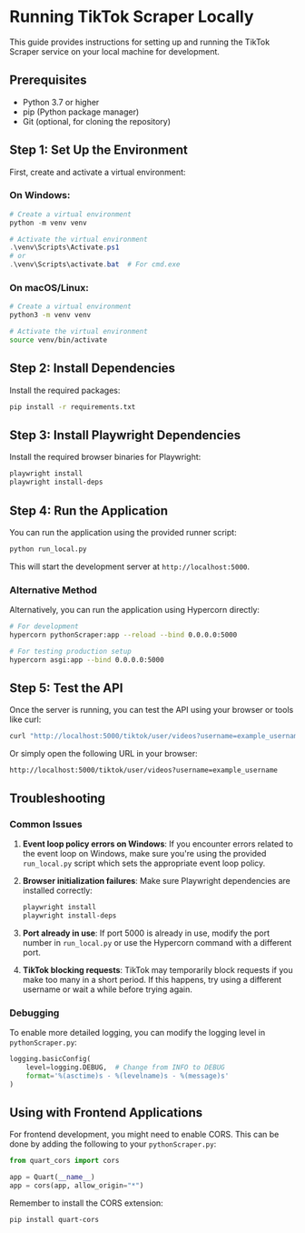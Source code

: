 # Running TikTok Scraper Locally

This guide provides instructions for setting up and running the TikTok Scraper service on your local machine for development.

## Prerequisites

- Python 3.7 or higher
- pip (Python package manager)
- Git (optional, for cloning the repository)

## Step 1: Set Up the Environment

First, create and activate a virtual environment:

### On Windows:

```powershell
# Create a virtual environment
python -m venv venv

# Activate the virtual environment
.\venv\Scripts\Activate.ps1
# or
.\venv\Scripts\activate.bat  # For cmd.exe
```

### On macOS/Linux:

```bash
# Create a virtual environment
python3 -m venv venv

# Activate the virtual environment
source venv/bin/activate
```

## Step 2: Install Dependencies

Install the required packages:

```bash
pip install -r requirements.txt
```

## Step 3: Install Playwright Dependencies

Install the required browser binaries for Playwright:

```bash
playwright install
playwright install-deps
```

## Step 4: Run the Application

You can run the application using the provided runner script:

```bash
python run_local.py
```

This will start the development server at `http://localhost:5000`.

### Alternative Method

Alternatively, you can run the application using Hypercorn directly:

```bash
# For development
hypercorn pythonScraper:app --reload --bind 0.0.0.0:5000

# For testing production setup
hypercorn asgi:app --bind 0.0.0.0:5000
```

## Step 5: Test the API

Once the server is running, you can test the API using your browser or tools like curl:

```bash
curl "http://localhost:5000/tiktok/user/videos?username=example_username"
```

Or simply open the following URL in your browser:

```
http://localhost:5000/tiktok/user/videos?username=example_username
```

## Troubleshooting

### Common Issues

1. **Event loop policy errors on Windows**:
   If you encounter errors related to the event loop on Windows, make sure you're using the provided `run_local.py` script which sets the appropriate event loop policy.

2. **Browser initialization failures**:
   Make sure Playwright dependencies are installed correctly:
   ```bash
   playwright install
   playwright install-deps
   ```

3. **Port already in use**:
   If port 5000 is already in use, modify the port number in `run_local.py` or use the Hypercorn command with a different port.

4. **TikTok blocking requests**:
   TikTok may temporarily block requests if you make too many in a short period. If this happens, try using a different username or wait a while before trying again.

### Debugging

To enable more detailed logging, you can modify the logging level in `pythonScraper.py`:

```python
logging.basicConfig(
    level=logging.DEBUG,  # Change from INFO to DEBUG
    format='%(asctime)s - %(levelname)s - %(message)s'
)
```

## Using with Frontend Applications

For frontend development, you might need to enable CORS. This can be done by adding the following to your `pythonScraper.py`:

```python
from quart_cors import cors

app = Quart(__name__)
app = cors(app, allow_origin="*")
```

Remember to install the CORS extension:

```bash
pip install quart-cors
``` 